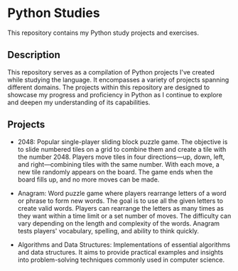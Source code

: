 # Python Studies

This repository contains my Python study projects and exercises.

## Description

This repository serves as a compilation of Python projects I've created while studying the language. It encompasses a variety of projects spanning different domains. The projects within this repository are designed to showcase my progress and proficiency in Python as I continue to explore and deepen my understanding of its capabilities.

## Projects

- 2048: Popular single-player sliding block puzzle game. The objective is to slide numbered tiles on a grid to combine them and create a tile with the number 2048. Players move tiles in four directions—up, down, left, and right—combining tiles with the same number. With each move, a new tile randomly appears on the board. The game ends when the board fills up, and no more moves can be made.

- Anagram: Word puzzle game where players rearrange letters of a word or phrase to form new words. The goal is to use all the given letters to create valid words. Players can rearrange the letters as many times as they want within a time limit or a set number of moves. The difficulty can vary depending on the length and complexity of the words. Anagram tests players' vocabulary, spelling, and ability to think quickly.

- Algorithms and Data Structures: Implementations of essential algorithms and data structures. It aims to provide practical examples and insights into problem-solving techniques commonly used in computer science.
